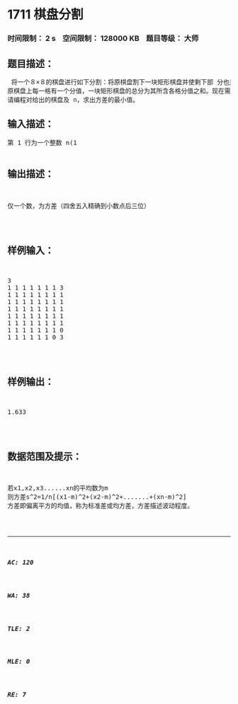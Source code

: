 # 1711 棋盘分割   
### 时间限制： 2 s&nbsp;&nbsp;&nbsp;&nbsp;空间限制： 128000 KB&nbsp;&nbsp;&nbsp;&nbsp;题目等级： 大师  
## 题目描述：  

<pre>
 将一个８×８的棋盘进行如下分割：将原棋盘割下一块矩形棋盘并使剩下部 分也是矩形，再将剩下的部分继续如此分割，这样割了(n-1)次后，连同最后剩 下的矩形棋盘共有 n 块矩形棋盘。(每次切割都只能沿着棋盘格子的边进行) 
原棋盘上每一格有一个分值，一块矩形棋盘的总分为其所含各格分值之和。现在需要把棋盘按上述规则分割成n块矩形棋盘，并使各矩形棋盘总分的均方差最小。   
请编程对给出的棋盘及 n，求出方差的最小值。
</pre>
  
  
## 输入描述：  

<pre>
第 1 行为一个整数 n(1<n<15)。   
第 2 行至第 9 行每行为 8 个小于 100 的非负整数，表示棋盘上相应格子的分 值。每行相邻两数之间用一个空格分隔。
</pre>
  
  
## 输出描述：  

<pre>
仅一个数，为方差（四舍五入精确到小数点后三位）
</pre>
  
  
## 样例输入：  

<pre>
3
1 1 1 1 1 1 1 3
1 1 1 1 1 1 1 1
1 1 1 1 1 1 1 1
1 1 1 1 1 1 1 1
1 1 1 1 1 1 1 1
1 1 1 1 1 1 1 1
1 1 1 1 1 1 1 0
1 1 1 1 1 1 0 3
</pre>
  
  
## 样例输出：  

<pre>
1.633
</pre>
  
  
## 数据范围及提示：  

<pre>
若x1,x2,x3......xn的平均数为m  
则方差s^2=1/n[(x1-m)^2+(x2-m)^2+.......+(xn-m)^2]   
方差即偏离平方的均值，称为标准差或均方差，方差描述波动程度。
</pre>
  
  
***  

##### AC: 120  
##### WA: 38  
##### TLE: 2  
##### MLE: 0  
##### RE: 7  
